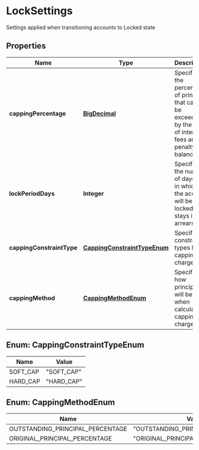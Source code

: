 

# LockSettings

Settings applied when transitioning accounts to Locked state
## Properties

Name | Type | Description | Notes
------------ | ------------- | ------------- | -------------
**cappingPercentage** | [**BigDecimal**](BigDecimal.md) | Specifies the percentage of principal that cannot be exceeded by the sum of interest, fees and penalty balances. |  [optional]
**lockPeriodDays** | **Integer** | Specifies the number of days for in which the account will be locked if it stays in arrears. |  [optional]
**cappingConstraintType** | [**CappingConstraintTypeEnum**](#CappingConstraintTypeEnum) | Specifies constraint types for capping charges. |  [optional]
**cappingMethod** | [**CappingMethodEnum**](#CappingMethodEnum) | Specifies how principal will be used when calculating capping charges. |  [optional]



## Enum: CappingConstraintTypeEnum

Name | Value
---- | -----
SOFT_CAP | &quot;SOFT_CAP&quot;
HARD_CAP | &quot;HARD_CAP&quot;



## Enum: CappingMethodEnum

Name | Value
---- | -----
OUTSTANDING_PRINCIPAL_PERCENTAGE | &quot;OUTSTANDING_PRINCIPAL_PERCENTAGE&quot;
ORIGINAL_PRINCIPAL_PERCENTAGE | &quot;ORIGINAL_PRINCIPAL_PERCENTAGE&quot;



